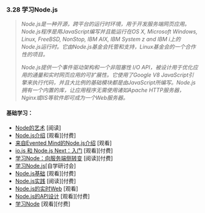 <!-- 3.28 - Learn Node.js -->
### 3.28 学习Node.js
<!-- Node.js is an open-source, cross-platform runtime environment for developing server-side web applications. Node.js applications are written in JavaScript and can be run within the Node.js runtime on OS X, Microsoft Windows, Linux, FreeBSD, NonStop, IBM AIX, IBM System z and IBM i. Its work is hosted and supported by the Node.js Foundation, a collaborative project at Linux Foundation.

Node.js provides an event-driven architecture and a non-blocking I/O API designed to optimize an application's throughput and scalability for real-time web applications. It uses Google V8 JavaScript engine to execute code, and a large percentage of the basic modules are written in JavaScript. Node.js contains a built-in library to allow applications to act as a web server without software such as Apache HTTP Server, Nginx or IIS.

— Wikipedia -->

> *Node.js是一种开源，跨平台的运行时环境，用于开发服务端网页应用。Node.js程序是用JavaScript编写并且能运行在OS X, Microsoft Windows, Linux, FreeBSD, NonStop, IBM AIX, IBM System z and IBM i上的Node.js运行时。它由Node.js基金会托管和支持，Linux基金会的一个合作性的项目。*
> 
> *Node.js提供一个事件驱动架构和一个非阻塞性 I/O API，被设计用于优化应用的通量和实时网页应用的可扩展性。它使用了Google V8 JavaScript引擎来执行代码，并且大比例的基础模块都是由JavaScript所编写。Node.js拥有一个内置的库，让应用程序无需使用诸如Apache HTTP服务器，Nginx或IIS等软件即可成为一个Web服务器。*

<!-- General Learning: -->
#### 基础学习：
<!-- The Art of Node [read]
Introduction to Node.js [watch][$]
Introduction to Node.js from Evented Mind [watch]
io.js and Node.js Next: Getting Started [watch][$]
Learning Node: Moving to the Server-Side [read][$]
Learn You The Node.js [self-guided workshops]
Node.js Basics [watch][$]
Node.js in Practice [read][$]
Real-time Web with Node.js [watch]
API Design in Node.js, v3 [watch][$]
Learn Node [watch][$] -->
- [Node的艺术](https://github.com/maxogden/art-of-node#the-art-of-node) [阅读]
- [Node.js介绍](https://frontendmasters.com/courses/node-js/) [观看][付费]
- [来自Evented Mind的Node.js介绍](https://www.eventedmind.com/classes/introduction-to-node-js-4c0326de) [观看]
- [io.js 和 Node.js Next：入门](http://www.pluralsight.com/courses/running-node-applications-io-js) [观看][付费]
- [学习Node：向服务端侧转变](https://www.amazon.com/Learning-Node-Server-Side-Shelley-Powers/dp/1491943122/?&_encoding=UTF8&tag=frontend-handbook-20&linkCode=ur2&linkId=264ce29eb0775f4e8ccb7db892539555&camp=1789&creative=9325) [阅读][付费]
- [学习Node.js](https://github.com/workshopper/learnyounode)[自学研讨会]
- [Node.js基础](http://teamtreehouse.com/library/nodejs-basics) [观看][付费]
- [Node.js实践](https://www.amazon.com/Node-js-Practice-Alex-R-Young/dp/1617290939/?&_encoding=UTF8&tag=frontend-handbook-20&linkCode=ur2&linkId=e202c01e97ebad79157fab3b59723e94&camp=1789&creative=9325) [阅读][付费]
- [Node.js的实时Web](https://www.codeschool.com/courses/real-time-web-with-node-js) [观看]
- [Node.js的API设计](https://frontendmasters.com/courses/api-design-nodejs-v3/) [观看][付费]
- [学习Node](https://learnnode.com/) [观看][付费]